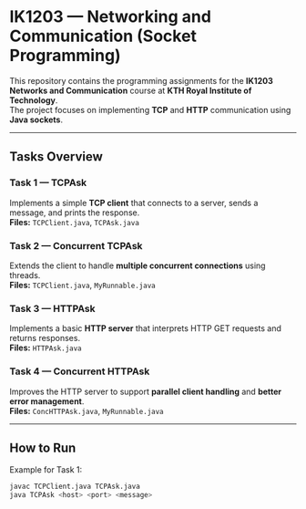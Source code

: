 # IK1203 — Networking and Communication (Socket Programming)

This repository contains the programming assignments for the **IK1203 Networks and Communication** course at **KTH Royal Institute of Technology**.  
The project focuses on implementing **TCP** and **HTTP** communication using **Java sockets**.

---

## Tasks Overview

### Task 1 — TCPAsk
Implements a simple **TCP client** that connects to a server, sends a message, and prints the response.  
**Files:** `TCPClient.java`, `TCPAsk.java`

### Task 2 — Concurrent TCPAsk
Extends the client to handle **multiple concurrent connections** using threads.  
**Files:** `TCPClient.java`, `MyRunnable.java`

### Task 3 — HTTPAsk
Implements a basic **HTTP server** that interprets HTTP GET requests and returns responses.  
**Files:** `HTTPAsk.java`

### Task 4 — Concurrent HTTPAsk
Improves the HTTP server to support **parallel client handling** and **better error management**.  
**Files:** `ConcHTTPAsk.java`, `MyRunnable.java`

---

## How to Run

Example for Task 1:
```bash
javac TCPClient.java TCPAsk.java
java TCPAsk <host> <port> <message>
